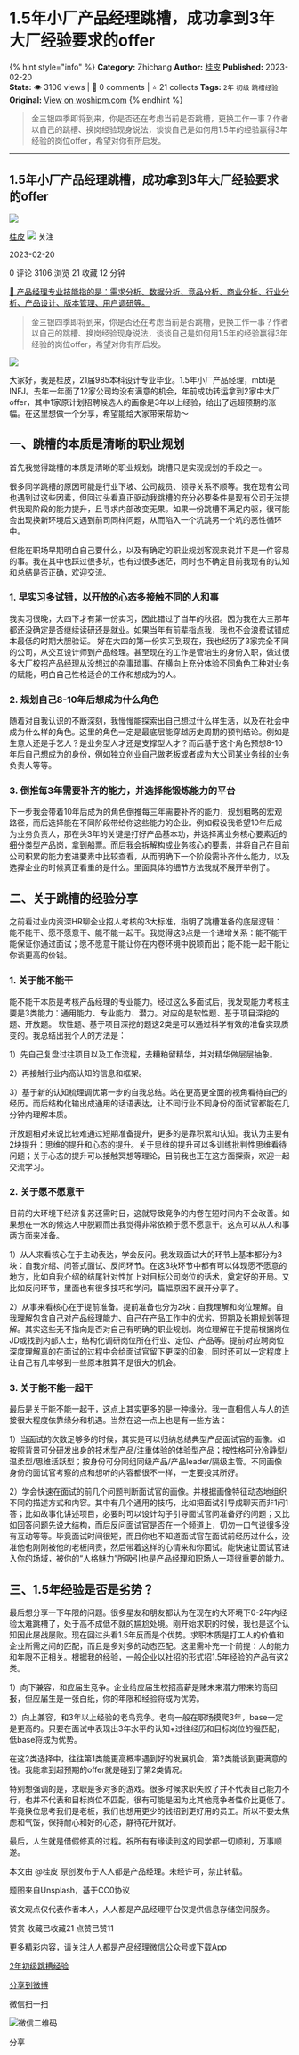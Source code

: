 # 1.5年小厂产品经理跳槽，成功拿到3年大厂经验要求的offer
{% hint style="info" %}
**Category:** Zhichang
**Author:** [桂皮](https://www.woshipm.com/u/988454)
**Published:** 2023-02-20  
**Stats:** 👁️ 3106 views | 💬 0 comments | ⭐ 21 collects
**Tags:** `2年` `初级` `跳槽经验`
**Original:** [View on woshipm.com](https://www.woshipm.com/zhichang/5758644.html)
{% endhint %}
> 金三银四季即将到来，你是否还在考虑当前是否跳槽，更换工作一事？作者以自己的跳槽、换岗经验现身说法，谈谈自己是如何用1.5年的经验赢得3年经验的岗位offer，希望对你有所启发。

---

## 1.5年小厂产品经理跳槽，成功拿到3年大厂经验要求的offer

[![](https://static.woshipm.com/view/woshipm_api_def_20230218224847_1253.jpg?imageView2/1/w/72/h/72/q/100)](https://www.woshipm.com/u/988454)

[桂皮](https://www.woshipm.com/u/988454) ![](https://static.woshipm.com/tag/1101_1@2x.png) 关注

2023-02-20

0 评论 3106 浏览 21 收藏 12 分钟

[🔗 产品经理专业技能指的是：需求分析、数据分析、竞品分析、商业分析、行业分析、产品设计、版本管理、用户调研等。](https://ke.qidianla.com/courses/90pm)

> 金三银四季即将到来，你是否还在考虑当前是否跳槽，更换工作一事？作者以自己的跳槽、换岗经验现身说法，谈谈自己是如何用1.5年的经验赢得3年经验的岗位offer，希望对你有所启发。

![](https://image.woshipm.com/wp-files/2023/02/j3qpnWzaccOk8N5MAxIe.jpg)

大家好，我是桂皮，21届985本科设计专业毕业。1.5年小厂产品经理，mbti是INFJ。去年一年面了12家公司均没有满意的机会，年前成功转运拿到2家中大厂offer，其中1家原计划招聘候选人的画像是3年以上经验，给出了远超预期的涨幅。在这里想做一个分享，希望能给大家带来帮助～

## 一、跳槽的本质是清晰的职业规划

首先我觉得跳槽的本质是清晰的职业规划，跳槽只是实现规划的手段之一。

很多同学跳槽的原因可能是行业下坡、公司裁员、领导关系不顺等。我在现有公司也遇到过这些因素，但回过头看真正驱动我跳槽的充分必要条件是现有公司无法提供我现阶段的能力提升，且寻求内部改变无果。如果一份跳槽不满足内驱，很可能会出现换新环境后又遇到前司同样问题，从而陷入一个坑跳另一个坑的恶性循环中。

但能在职场早期明白自己要什么，以及有确定的职业规划客观来说并不是一件容易的事。我在其中也踩过很多坑，也有过很多迷茫，同时也不确定目前我现有的认知和总结是否正确，欢迎交流。

### 1. 早实习多试错，以开放的心态多接触不同的人和事

我实习很晚，大四下才有第一份实习，因此错过了当年的秋招。因为我在大三那年都还没确定是否继续读研还是就业。如果当年有前辈指点我，我也不会浪费试错成本最低的时期大胆验证。 好在大四的第一份实习到现在，我也经历了3家完全不同的公司，从交互设计师到产品经理。甚至现在的工作是管培生的身份入职，做过很多大厂校招产品经理从没想过的杂事琐事。在横向上充分体验不同角色工种对业务的赋能，明白自己性格适合的工作和想成为的人。

### 2. 规划自己8-10年后想成为什么角色

随着对自我认识的不断深刻，我慢慢能探索出自己想过什么样生活，以及在社会中成为什么样的角色。这里的角色一定是最底层能穿越历史周期的预判结论。例如是生意人还是手艺人？是业务型人才还是支撑型人才？而后基于这个角色预想8-10年后自己想成为的身份，例如独立创业自己做老板或者成为大公司某业务线的业务负责人等等。

### 3. 倒推每3年需要补齐的能力，并选择能锻炼能力的平台

下一步我会带着10年后成为的角色倒推每三年需要补齐的能力，规划粗略的宏观路径，而后选择能在不同阶段带给你这些能力的企业。例如假设我希望10年后成为业务负责人，那在头3年的关键是打好产品基本功，并选择离业务核心要素近的细分类型产品岗，拿到船票。而后我会拆解构成业务核心的要素，并将自己在目前公司积累的能力套进要素中比较查看，从而明确下一个阶段需补齐什么能力，以及选择企业的时候真正看重的是什么。里面具体的细节方法我就不展开举例了。

## 二、关于跳槽的经验分享

之前看过业内资深HR聊企业招人考核的3大标准，指明了跳槽准备的底层逻辑：能不能干、愿不愿意干、能不能一起干。我觉得这3点是一个递增关系：能不能干能保证你通过面试；愿不愿意干能让你在内卷环境中脱颖而出；能不能一起干能让你谈更高的价钱。

### 1. 关于能不能干

能不能干本质是考核产品经理的专业能力。经过这么多面试后，我发现能力考核主要是3类能力：通用能力、专业能力、潜力。对应的是软性题、基于项目深挖的题、开放题。 软性题、基于项目深挖的题这2类是可以通过科学有效的准备实现质变的。我总结出我个人的方法是：

1）先自己复盘过往项目以及工作流程，去糟粕留精华，并对精华做层层抽象。

2）再接触行业内高认知的信息和框架。

3）基于新的认知梳理调优第一步的自我总结。站在更高更全面的视角看待自己的经历。而后结构化输出成通用的话语表达，让不同行业不同身份的面试官都能在几分钟内理解本质。

开放题相对来说比较难通过短期准备提升，更多的是靠积累和认知。我认为主要有2块提升：思维的提升和心态的提升。关于思维的提升可以多训练批判性思维看待问题；关于心态的提升可以接触冥想等理论，目前我也正在这方面探索，欢迎一起交流学习。

### 2. 关于愿不愿意干

目前的大环境下经济复苏还需时日，这就导致竞争的内卷在短时间内不会改善。如果想在一水的候选人中脱颖而出我觉得非常依赖于愿不愿意干。这点可以从人和事两方面来准备。

1）从人来看核心在于主动表达，学会反问。我发现面试大的环节上基本都分为3块：自我介绍、问答式面试、反问环节。在这3块环节中都有可以体现愿不愿意的地方，比如自我介绍的结尾针对性加上对目标公司岗位的话术，奠定好的开局。又比如反问环节，里面也有很多技巧和学问，篇幅原因不展开分享了。

2）从事来看核心在于提前准备。提前准备也分为2块：自我理解和岗位理解。自我理解包含自己对产品经理能力、自己在产品工作中的优劣、短期及长期规划等理解。其实这些无不指向是否对自己有明确的职业规划。岗位理解在于提前根据岗位JD或找到内部人士，结构化调研岗位所在行业、定位、产品等。提前对应聘岗位深度理解真的在面试的过程中会给面试官留下更深的印象，同时还可以一定程度上让自己有几率够到一些原本胜算不是很大的机会。

### 3\. 关于能不能一起干

最后是关于能不能一起干，这点上其实更多的是一种缘分。我一直相信人与人的连接很大程度依靠缘分和机遇。当然在这一点上也是有一些方法：

1）当面试的次数足够多的时候，其实是可以归纳总结典型产品面试官的画像。如按照背景可分研发出身的技术型产品/注重体验的体验型产品；按性格可分冷静型/温柔型/思维活跃型；按身份可分同组同级产品/产品leader/隔级主管。不同画像身份的面试官考察的点和想听的内容都很不一样，一定要投其所好。

2）学会快速在面试的前几个问题判断面试官的画像。并根据画像特征动态地组织不同的描述方式和内容。其中有几个通用的技巧，比如把面试引导成聊天而非1问1答；比如故事化讲述项目，必要时可以设计勾子引导面试官问准备好的问题；又比如回答问题先说大结构，而后反问面试官是否在一个频道上，切勿一口气说很多没有互动等等。毕竟面试时间很短，而且你也不知道面试官在面试前经历过什么，没准他也刚刚被他的老板问责，然后带着这样的心情来和你面试。能快速让面试官进入你的场域，被你的“人格魅力”所吸引也是产品经理和职场人一项很重要的能力。

## 三、1.5年经验是否是劣势？

最后想分享一下年限的问题。很多星友和朋友都认为在现在的大环境下0-2年内经验太难跳槽了，处于高不成低不就的尴尬处境。刚开始求职的时候，我也是这个认知因此屡战屡败。现在回过头看1.5年反而是个优势。求职本质是打工人的价值和企业所需之间的匹配，而且是多对多的动态匹配。这里需补充一个前提：人的能力和年限不正相关。根据我的经验，一般企业以社招的形式招1.5年经验的产品有这2类。

1）向下兼容，和应届生竞争。企业给应届生校招高薪是赌未来潜力带来的高回报，但应届生是一张白纸，你的年限和经验将成为优势。

2）向上兼容，和3年以上经验的老鸟竞争。老鸟一般在职场摸爬3年，base一定是更高的。只要在面试中表现出3年水平的认知+过往经历和目标岗位的强匹配，低base将成为优势。

在这2类选择中，往往第1类能更高概率遇到好的发展机会，第2类能谈到更满意的钱。我能拿到超预期的offer就是碰到了第2类情况。

特别想强调的是，求职是多对多的游戏。很多时候求职失败了并不代表自己能力不行，也并不代表和目标岗位不匹配，很有可能是因为比其他竞争者性价比更低了。毕竟换位思考我们是老板，我们也想用更少的钱招到更好用的员工。所以不要太焦虑和气馁，保持耐心和好的心态，静待花开就好。

最后，人生就是借假修真的过程。祝所有有缘读到这的同学都一切顺利，万事顺遂。

本文由 @桂皮 原创发布于人人都是产品经理。未经许可，禁止转载。

题图来自Unsplash，基于CC0协议

该文观点仅代表作者本人，人人都是产品经理平台仅提供信息存储空间服务。

赞赏 收藏已收藏21 点赞已赞11

更多精彩内容，请关注人人都是产品经理微信公众号或下载App

[2年](https://www.woshipm.com/tag/2%e5%b9%b4)[初级](https://www.woshipm.com/tag/%e5%88%9d%e7%ba%a7)[跳槽经验](https://www.woshipm.com/tag/%e8%b7%b3%e6%a7%bd%e7%bb%8f%e9%aa%8c)

[分享到微博](https://service.weibo.com/share/share.php?appkey=2775287854&title=1.5年小厂产品经理跳槽，成功拿到3年大厂经验要求的offer&url=https://www.woshipm.com/zhichang/5758644.html&pic=https://image.woshipm.com/wp-files/2023/02/j3qpnWzaccOk8N5MAxIe.jpg)

微信扫一扫

![微信二维码](https://api.pwmqr.com/qrcode/create/?url=https://www.woshipm.com/zhichang/5758644.html)

分享